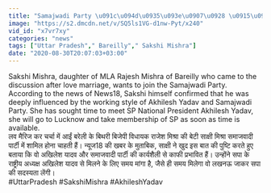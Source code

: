 ```yaml
---
title: "Samajwadi Party \u091c\u094d\u0935\u093e\u0907\u0928 \u0915\u0930\u0928\u093e \u091a\u093e\u0939\u0924\u0940 \u0939\u0948\u0902 Sakshi Mishra, Akhilesh Yadav \u0938\u0947 \u092e\u093e\u0902\u0917\u093e \u0938\u092e\u092f \u0935\u0928\u0907\u0902\u0921\u093f\u092f\u093e \u0939\u093f\u0902\u0926\u0940"
image: "https://s2.dmcdn.net/v/SQ5ls1VG-d1nw-Pyt/x240"
vid_id: "x7vr7xy"
categories: "news"
tags: ["Uttar Pradesh"," Bareilly"," Sakshi Mishra"]
date: "2020-08-30T20:07:03+03:00"
---
```

Sakshi Mishra, daughter of MLA Rajesh Mishra of Bareilly who came to the discussion after love marriage, wants to join the Samajwadi Party. According to the news of News18, Sakshi himself confirmed that he was deeply influenced by the working style of Akhilesh Yadav and Samajwadi Party. She has sought time to meet SP National President Akhilesh Yadav, she will go to Lucknow and take membership of SP as soon as time is available.    <br>लव मैरिज कर चर्चा में आईं बरेली के बिथरी बिजेपी विधायक राजेश मिश्रा की बेटी साक्षी मिश्रा समाजवादी पार्टी में शामिल होना चाहती हैं। न्यूज18 की खबर के मुताबिक, साक्षी ने खुद इस बात की पुष्टि करते हुए बताया कि वो अखिलेश यादव और समाजवादी पार्टी की कार्यशैली से काफी प्रभावित हैं। उन्होंने सपा के राष्ट्रीय अध्यक्ष अखिलेश यादव से मिलने के लिए समय मांगा है, जैसे ही समय मिलेगा वो लखनऊ जाकर सपा की सदस्यता लेंगी।    <br>#UttarPradesh #SakshiMishra #AkhileshYadav
